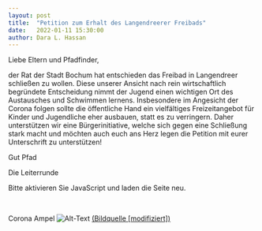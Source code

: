 ```yaml
---
layout: post
title:  "Petition zum Erhalt des Langendreerer Freibads"
date:   2022-01-11 15:30:00
author: Dara L. Hassan
---
```


<div style="width: 670px;"><script type="text/javascript" src="https://www.openpetition.de/widget/petition/das-freibad-langendreer-darf-nicht-baden-gehen"></script></div>

Liebe Eltern und Pfadfinder, 

der Rat der Stadt Bochum hat entschieden das Freibad in Langendreer schließen zu wollen. Diese unserer Ansicht nach rein wirtschaftlich begründete Entscheidung nimmt der Jugend 
einen wichtigen Ort des Austausches und Schwimmen lernens. Insbesondere im Angesicht der Corona folgen sollte die öffentliche Hand ein vielfältiges Freizeitangebot für 
Kinder und Jugendliche eher ausbauen, statt es zu verringern. Daher unterstützen wir eine Bürgerinitiative, welche sich gegen eine Schließung stark macht und möchten auch 
euch ans Herz legen die Petition mit eurer Unterschrift zu unterstützen!

Gut Pfad

Die Leiterrunde

<script>
var OPWIDGET = {
	"base_url": "https://www.openpetition.de",
	"api_key": "e48b6071c9be0723aefbb89595aca217cb2731f1bba3f1557817a069db0554e1",
	"options": {
		"primarycolor": "#e07d28", // andere Farben: https://www.w3schools.com/colors/colors_picker.asp
		"secondarycolor": "#6c6c6c",
		"backgroundcolor": "#ffffff",
		"mainfontsize": "12px",
		"language": "de_DE.utf8"
	}
};
</script>
<script src="https://www.openpetition.de/javascript/widget.js"></script>
<noscript>Bitte aktivieren Sie JavaScript und laden die Seite neu.</noscript>

<p><br></p>

Corona Ampel
![Alt-Text](/assets/img/Corona_Gelb.jpg)
<a href="https://www.google.de/search?q=ampel+grafik&source=lnms&tbm=isch&sa=X&ved=2ahUKEwiVkNf1pdHyAhVC2KQKHQD4BIoQ_AUoAXoECAEQAw&biw=1366&bih=921">(Bildquelle [modifiziert])</a>
